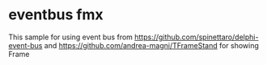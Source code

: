 # eventbus fmx
This sample for using event bus from https://github.com/spinettaro/delphi-event-bus and https://github.com/andrea-magni/TFrameStand for showing Frame
